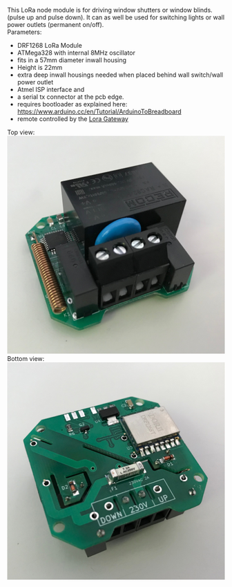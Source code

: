 This LoRa node module is for driving window shutters or window blinds. (pulse up and pulse down). It can as well be used for switching lights or wall power outlets (permanent on/off).<br>
Parameters:
- DRF1268 LoRa Module
- ATMega328 with internal 8MHz oscillator
- fits in a 57mm diameter inwall housing <br>
- Height is 22mm
- extra deep inwall housings needed when placed behind wall switch/wall power outlet
- Atmel ISP interface and 
- a serial tx connector at the pcb edge.
- requires bootloader as explained here: https://www.arduino.cc/en/Tutorial/ArduinoToBreadboard
- remote controlled by the [Lora Gateway](https://github.com/tinytronix/homeautomation/tree/master/Hardware/LoraGateway)

Top view:
![lt](https://github.com/tinytronix/homeautomation/blob/master/Photos/loraShutterModuleTop.JPG)
Bottom view:
![lt](https://github.com/tinytronix/homeautomation/blob/master/Photos/loraShutterModuleBottom.JPG)
